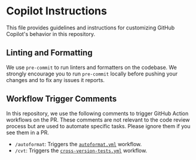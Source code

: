 # Copilot Instructions

This file provides guidelines and instructions for customizing GitHub Copilot's behavior in this repository.

## Linting and Formatting

We use `pre-commit` to run linters and formatters on the codebase. We strongly encourage you to run `pre-commit` locally before pushing your changes and to fix any issues it reports.

## Workflow Trigger Comments

In this repository, we use the following comments to trigger GitHub Action workflows on the PR. These comments are not relevant to the code review process but are used to automate specific tasks. Please ignore them if you see them in a PR.

- `/autoformat`: Triggers the [`autoformat.yml`](./workflows/autoformat.yml) workflow.
- `/cvt`: Triggers the [`cross-version-tests.yml`](./workflows/cross-version-tests.yml) workflow.
